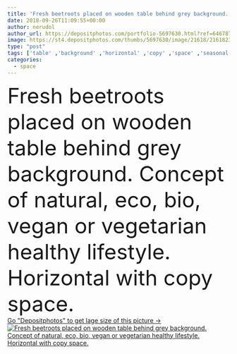 ```yaml
---
title: 'Fresh beetroots placed on wooden table behind grey background. Concept of natural, eco, bio, vegan or vegetarian healthy lifestyle. Horizontal with copy space. '
date: 2018-09-26T11:09:55+00:00
author: nerudol
author_url: https://depositphotos.com/portfolio-5697630.html?ref=64678756
image: https://st4.depositphotos.com/thumbs/5697630/image/21618/216182376/api_thumb_450.jpg?forcejpeg=true
type: "post"
tags: ['table' ,'background' ,'horizontal' ,'copy' ,'space' ,'seasonal' ,'vitality' ,'fresh' ,'healthy' ,'natural' ,'food' ,'wooden' ,'tasty' ,'snack' ,'nutrition' ,'concept' ,'vegetarian' ,'vegetables' ,'gourmet' ,'lifestyle' ,'organic' ,'grey' ,'eco' ,'good' ,'behind' ,'bio' ,'antioxidant' ,'vegan' ,'or' ,'veggies' ,'unprocessed' ,'detox' ,'placed' ,'beetroots' ,'Healthy Eating' ,'natural food' ,'organic product' ,'clean eating' ]
categories: 
  - space
---
```

<div aling="center">
            <font size="60"> Fresh beetroots placed on wooden table behind grey background. Concept of natural, eco, bio, vegan or vegetarian healthy lifestyle. Horizontal with copy space.</font>   
</div>
<div>
    <a href='https://st4.depositphotos.com/thumbs/5697630/image/21618/216182376/api_thumb_450.jpg?forcejpeg=true?ref=64678756' target=_blank > Go "Depositphotos" to get lage size of this picture ->
        <img href='https://st4.depositphotos.com/thumbs/5697630/image/21618/216182376/api_thumb_450.jpg?forcejpeg=true?ref=64678756' src='https://st4.depositphotos.com/5697630/21618/i/950/depositphotos_216182376-stock-photo-fresh-beetroots-placed-wooden-table.jpg?forcejpeg=true' alt='Fresh beetroots placed on wooden table behind grey background. Concept of natural, eco, bio, vegan or vegetarian healthy lifestyle. Horizontal with copy space.' >
    </a>
</div>

